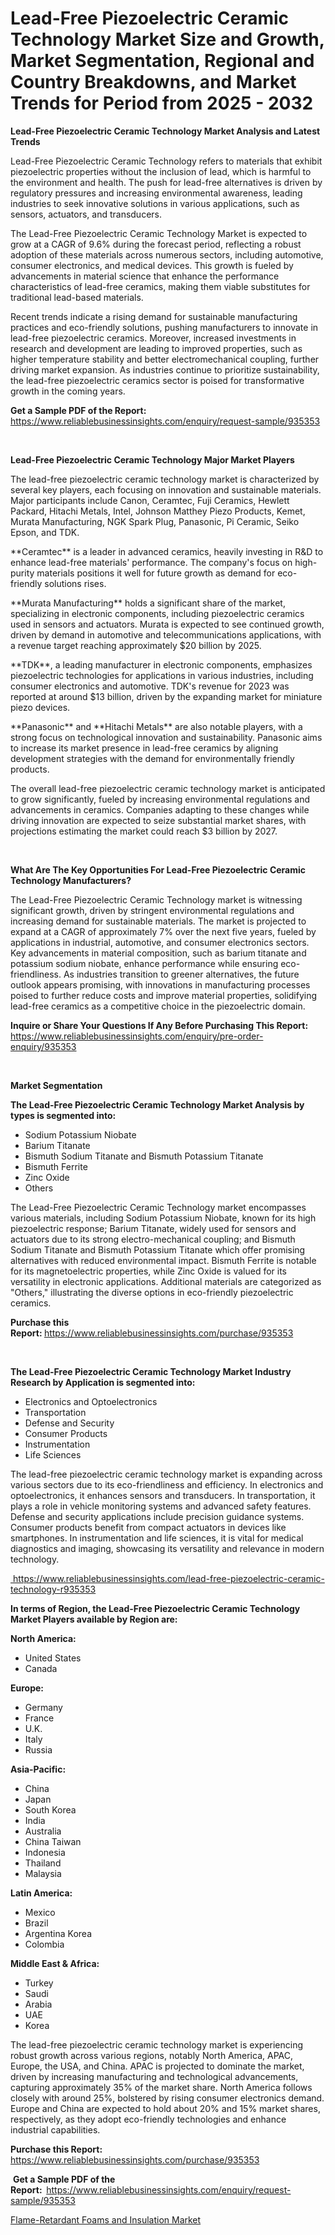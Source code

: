 <p><h1>Lead-Free Piezoelectric Ceramic Technology Market Size and Growth, Market Segmentation, Regional and Country Breakdowns, and Market Trends for Period from 2025 -  2032</h1></p><p><strong>Lead-Free Piezoelectric Ceramic Technology Market Analysis and Latest Trends</strong></p>
<p><p>Lead-Free Piezoelectric Ceramic Technology refers to materials that exhibit piezoelectric properties without the inclusion of lead, which is harmful to the environment and health. The push for lead-free alternatives is driven by regulatory pressures and increasing environmental awareness, leading industries to seek innovative solutions in various applications, such as sensors, actuators, and transducers.</p><p>The Lead-Free Piezoelectric Ceramic Technology Market is expected to grow at a CAGR of 9.6% during the forecast period, reflecting a robust adoption of these materials across numerous sectors, including automotive, consumer electronics, and medical devices. This growth is fueled by advancements in material science that enhance the performance characteristics of lead-free ceramics, making them viable substitutes for traditional lead-based materials.</p><p>Recent trends indicate a rising demand for sustainable manufacturing practices and eco-friendly solutions, pushing manufacturers to innovate in lead-free piezoelectric ceramics. Moreover, increased investments in research and development are leading to improved properties, such as higher temperature stability and better electromechanical coupling, further driving market expansion. As industries continue to prioritize sustainability, the lead-free piezoelectric ceramics sector is poised for transformative growth in the coming years.</p></p>
<p><strong>Get a Sample PDF of the Report:&nbsp;</strong> <a href="https://www.reliablebusinessinsights.com/enquiry/request-sample/935353?utm_campaign=3074&utm_medium=2&utm_source=Github&utm_content=ia&utm_term=02042025&utm_id=lead-free-piezoelectric-ceramic-technology">https://www.reliablebusinessinsights.com/enquiry/request-sample/935353</a></p>
<p>&nbsp;</p>
<p><strong>Lead-Free Piezoelectric Ceramic Technology Major Market Players</strong></p>
<p><p>The lead-free piezoelectric ceramic technology market is characterized by several key players, each focusing on innovation and sustainable materials. Major participants include Canon, Ceramtec, Fuji Ceramics, Hewlett Packard, Hitachi Metals, Intel, Johnson Matthey Piezo Products, Kemet, Murata Manufacturing, NGK Spark Plug, Panasonic, Pi Ceramic, Seiko Epson, and TDK.</p><p>**Ceramtec** is a leader in advanced ceramics, heavily investing in R&D to enhance lead-free materials' performance. The company's focus on high-purity materials positions it well for future growth as demand for eco-friendly solutions rises.</p><p>**Murata Manufacturing** holds a significant share of the market, specializing in electronic components, including piezoelectric ceramics used in sensors and actuators. Murata is expected to see continued growth, driven by demand in automotive and telecommunications applications, with a revenue target reaching approximately $20 billion by 2025.</p><p>**TDK**, a leading manufacturer in electronic components, emphasizes piezoelectric technologies for applications in various industries, including consumer electronics and automotive. TDK's revenue for 2023 was reported at around $13 billion, driven by the expanding market for miniature piezo devices.</p><p>**Panasonic** and **Hitachi Metals** are also notable players, with a strong focus on technological innovation and sustainability. Panasonic aims to increase its market presence in lead-free ceramics by aligning development strategies with the demand for environmentally friendly products.</p><p>The overall lead-free piezoelectric ceramic technology market is anticipated to grow significantly, fueled by increasing environmental regulations and advancements in ceramics. Companies adapting to these changes while driving innovation are expected to seize substantial market shares, with projections estimating the market could reach $3 billion by 2027.</p></p>
<p>&nbsp;</p>
<p><strong>What Are The Key Opportunities For Lead-Free Piezoelectric Ceramic Technology Manufacturers?</strong></p>
<p><p>The Lead-Free Piezoelectric Ceramic Technology market is witnessing significant growth, driven by stringent environmental regulations and increasing demand for sustainable materials. The market is projected to expand at a CAGR of approximately 7% over the next five years, fueled by applications in industrial, automotive, and consumer electronics sectors. Key advancements in material composition, such as barium titanate and potassium sodium niobate, enhance performance while ensuring eco-friendliness. As industries transition to greener alternatives, the future outlook appears promising, with innovations in manufacturing processes poised to further reduce costs and improve material properties, solidifying lead-free ceramics as a competitive choice in the piezoelectric domain.</p></p>
<p><strong>Inquire or Share Your Questions If Any Before Purchasing This Report:</strong> <a href="https://www.reliablebusinessinsights.com/enquiry/pre-order-enquiry/935353?utm_campaign=3074&utm_medium=2&utm_source=Github&utm_content=ia&utm_term=02042025&utm_id=lead-free-piezoelectric-ceramic-technology">https://www.reliablebusinessinsights.com/enquiry/pre-order-enquiry/935353</a></p>
<p>&nbsp;</p>
<p><strong>Market Segmentation</strong></p>
<p><strong>The Lead-Free Piezoelectric Ceramic Technology Market Analysis by types is segmented into:</strong></p>
<p><ul><li>Sodium Potassium Niobate</li><li>Barium Titanate</li><li>Bismuth Sodium Titanate and Bismuth Potassium Titanate</li><li>Bismuth Ferrite</li><li>Zinc Oxide</li><li>Others</li></ul></p>
<p><p>The Lead-Free Piezoelectric Ceramic Technology market encompasses various materials, including Sodium Potassium Niobate, known for its high piezoelectric response; Barium Titanate, widely used for sensors and actuators due to its strong electro-mechanical coupling; and Bismuth Sodium Titanate and Bismuth Potassium Titanate which offer promising alternatives with reduced environmental impact. Bismuth Ferrite is notable for its magnetoelectric properties, while Zinc Oxide is valued for its versatility in electronic applications. Additional materials are categorized as "Others," illustrating the diverse options in eco-friendly piezoelectric ceramics.</p></p>
<p><strong>Purchase this Report:&nbsp;</strong><a href="https://www.reliablebusinessinsights.com/purchase/935353?utm_campaign=3074&utm_medium=2&utm_source=Github&utm_content=ia&utm_term=02042025&utm_id=lead-free-piezoelectric-ceramic-technology">https://www.reliablebusinessinsights.com/purchase/935353</a></p>
<p>&nbsp;</p>
<p><strong>The Lead-Free Piezoelectric Ceramic Technology Market Industry Research by Application is segmented into:</strong></p>
<p><ul><li>Electronics and Optoelectronics</li><li>Transportation</li><li>Defense and Security</li><li>Consumer Products</li><li>Instrumentation</li><li>Life Sciences</li></ul></p>
<p><p>The lead-free piezoelectric ceramic technology market is expanding across various sectors due to its eco-friendliness and efficiency. In electronics and optoelectronics, it enhances sensors and transducers. In transportation, it plays a role in vehicle monitoring systems and advanced safety features. Defense and security applications include precision guidance systems. Consumer products benefit from compact actuators in devices like smartphones. In instrumentation and life sciences, it is vital for medical diagnostics and imaging, showcasing its versatility and relevance in modern technology.</p></p>
<p><a href="https://www.reliablebusinessinsights.com/lead-free-piezoelectric-ceramic-technology-r935353?utm_campaign=3074&utm_medium=2&utm_source=Github&utm_content=ia&utm_term=02042025&utm_id=lead-free-piezoelectric-ceramic-technology">&nbsp;https://www.reliablebusinessinsights.com/lead-free-piezoelectric-ceramic-technology-r935353</a></p>
<p><strong>In terms of Region, the Lead-Free Piezoelectric Ceramic Technology Market Players available by Region are:</strong></p>
<p>
    <p> <strong> North America: </strong>
        <ul>
            <li>United States</li>
            <li>Canada</li>
        </ul>
        </p> 
    <p> <strong> Europe: </strong>
        <ul>
            <li>Germany</li>
            <li>France</li>
            <li>U.K.</li>
            <li>Italy</li>
            <li>Russia</li>
        </ul>
        </p> 
    <p> <strong> Asia-Pacific: </strong>
        <ul>
            <li>China</li>
            <li>Japan</li>
            <li>South Korea</li>
            <li>India</li>
            <li>Australia</li>
            <li>China Taiwan</li>
            <li>Indonesia</li>
            <li>Thailand</li>
            <li>Malaysia</li>
        </ul>
        </p> 
    <p> <strong> Latin America: </strong>
        <ul>
            <li>Mexico</li>
            <li>Brazil</li>
            <li>Argentina Korea</li>
            <li>Colombia</li>
        </ul>
        </p> 
    <p> <strong> Middle East & Africa: </strong>
        <ul>
            <li>Turkey</li>
            <li>Saudi</li>
            <li>Arabia</li>
            <li>UAE</li>
            <li>Korea</li>
        </ul>
    </p>
    </p>
<p><p>The lead-free piezoelectric ceramic technology market is experiencing robust growth across various regions, notably North America, APAC, Europe, the USA, and China. APAC is projected to dominate the market, driven by increasing manufacturing and technological advancements, capturing approximately 35% of the market share. North America follows closely with around 25%, bolstered by rising consumer electronics demand. Europe and China are expected to hold about 20% and 15% market shares, respectively, as they adopt eco-friendly technologies and enhance industrial capabilities.</p></p>
<p><strong>Purchase this Report: </strong><a href="https://www.reliablebusinessinsights.com/purchase/935353?utm_campaign=3074&utm_medium=2&utm_source=Github&utm_content=ia&utm_term=02042025&utm_id=lead-free-piezoelectric-ceramic-technology">https://www.reliablebusinessinsights.com/purchase/935353</a></p>
<p>&nbsp;<strong>Get a Sample PDF of the Report:&nbsp;&nbsp;</strong><a href="https://www.reliablebusinessinsights.com/enquiry/request-sample/935353?utm_campaign=3074&utm_medium=2&utm_source=Github&utm_content=ia&utm_term=02042025&utm_id=lead-free-piezoelectric-ceramic-technology">https://www.reliablebusinessinsights.com/enquiry/request-sample/935353</a></p>
<p><strong></strong></p>
<p><p><a href="https://github.com/mohmodsiason/Market-Research-Report-List-1/blob/main/flame-retardant-foams-and-insulation-market.md?utm_campaign=3074&utm_medium=2&utm_source=Github&utm_content=ia&utm_term=02042025&utm_id=lead-free-piezoelectric-ceramic-technology">Flame-Retardant Foams and Insulation Market</a></p></p>